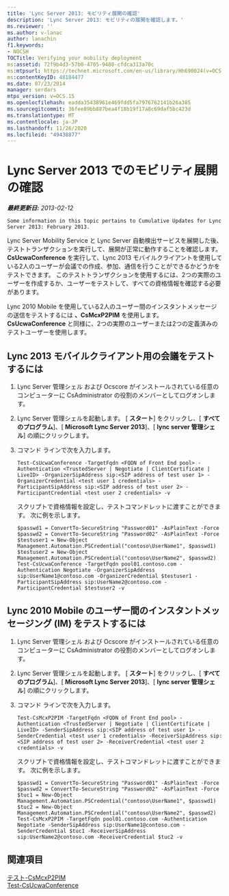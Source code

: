 ```yaml
---
title: 'Lync Server 2013: モビリティ展開の確認'
description: 'Lync Server 2013: モビリティの展開を確認します。'
ms.reviewer: ''
ms.author: v-lanac
author: lanachin
f1.keywords:
- NOCSH
TOCTitle: Verifying your mobility deployment
ms:assetid: 72f9b4d3-57b0-4705-9480-cfdca313a70c
ms:mtpsurl: https://technet.microsoft.com/en-us/library/Hh690024(v=OCS.15)
ms:contentKeyID: 48184477
ms.date: 07/23/2014
manager: serdars
mtps_version: v=OCS.15
ms.openlocfilehash: eadda35438961e469fdd5fa7976762141b26a385
ms.sourcegitcommit: 36fee89bb887bea4f18b19f17a8c69daf5bc423d
ms.translationtype: MT
ms.contentlocale: ja-JP
ms.lasthandoff: 11/26/2020
ms.locfileid: "49438877"
---
```

# <a name="verifying-your-mobility-deployment-in-lync-server-2013"></a>Lync Server 2013 でのモビリティ展開の確認

<div data-xmlns="http://www.w3.org/1999/xhtml">

<div class="topic" data-xmlns="http://www.w3.org/1999/xhtml" data-msxsl="urn:schemas-microsoft-com:xslt" data-cs="https://msdn.microsoft.com/">

<div data-asp="https://msdn2.microsoft.com/asp">



</div>

<div id="mainSection">

<div id="mainBody">

<span> </span>

_**最終更新日:** 2013-02-12_

    Some information in this topic pertains to Cumulative Updates for Lync Server 2013: February 2013.

Lync Server Mobility Service と Lync Server 自動検出サービスを展開した後、テストトランザクションを実行して、展開が正常に動作することを確認します。 **CsUcwaConference** を実行して、Lync 2013 モバイルクライアントを使用している2人のユーザーが会議での作成、参加、通信を行うことができるかどうかをテストできます。 このテストトランザクションを使用するには、2つの実際のユーザーを作成するか、ユーザーをテストして、すべての資格情報を確認する必要があります。

Lync 2010 Mobile を使用している2人のユーザー間のインスタントメッセージの送信をテストするには **、CsMcxP2PIM** を使用します。 **CsUcwaConference** と同様に、2つの実際のユーザーまたは2つの定義済みのテストユーザーを使用します。

<div>

## <a name="to-test-conferencing-for-lync-2013-mobile-clients"></a>Lync 2013 モバイルクライアント用の会議をテストするには

1.  Lync Server 管理シェル および Ocscore がインストールされている任意のコンピューターに CsAdministrator の役割のメンバーとしてログオンします。

2.  Lync Server 管理シェルを起動します。 [ **スタート**] をクリックし、[ **すべてのプログラム**]、[ **Microsoft Lync Server 2013**]、[ **lync server 管理シェル**] の順にクリックします。

3.  コマンド ラインで次を入力します。
    
        Test-CsUcwaConference -TargetFqdn <FQDN of Front End pool> -Authentication <TrustedServer | Negotiate | ClientCertificate | LiveID> -OrganizerSipAddress sip:<SIP address of test user 1> -OrganizerCredential <test user 1 credentials> -ParticipantSipAddress sip:<SIP address of test user 2> -ParticipantCredential <test user 2 credentials> -v
    
    スクリプトで資格情報を設定し、テストコマンドレットに渡すことができます。 次に例を示します。
    
        $passwd1 = ConvertTo-SecureString "Password01" -AsPlainText -Force
        $passwd2 = ConvertTo-SecureString "Password02" -AsPlainText -Force
        $testuser1 = New-Object Management.Automation.PSCredential("contoso\UserName1", $passwd1)
        $testuser2 = New-Object Management.Automation.PSCredential("contoso\UserName2", $passwd2)
        Test-CsUcwaConference -TargetFqdn pool01.contoso.com -Authentication Negotiate -OrganizerSipAddress sip:UserName1@contoso.com -OrganizerCredential $testuser1 -ParticipantSipAddress sip:UserName2@contoso.com -ParticipantCredential $testuser2 -v

</div>

<div>

## <a name="to-test-person-to-person-instant-messaging-im-for-lync-2010-mobile"></a>Lync 2010 Mobile のユーザー間のインスタントメッセージング (IM) をテストするには

1.  Lync Server 管理シェル および Ocscore がインストールされている任意のコンピューターに CsAdministrator の役割のメンバーとしてログオンします。

2.  Lync Server 管理シェルを起動します。 [ **スタート**] をクリックし、[ **すべてのプログラム**]、[ **Microsoft Lync Server 2013**]、[ **lync server 管理シェル**] の順にクリックします。

3.  コマンド ラインで次を入力します。
    
        Test-CsMcxP2PIM -TargetFqdn <FQDN of Front End pool> -Authentication <TrustedServer | Negotiate | ClientCertificate | LiveID> -SenderSipAddress sip:<SIP address of test user 1> -SenderCredential <test user 1 credentials> -ReceiverSipAddress sip:<SIP address of test user 2> -ReceiverCredential <test user 2 credentials> -v
    
    スクリプトで資格情報を設定し、テストコマンドレットに渡すことができます。 次に例を示します。
    
        $passwd1 = ConvertTo-SecureString "Password01" -AsPlainText -Force
        $passwd2 = ConvertTo-SecureString "Password02" -AsPlainText -Force
        $tuc1 = New-Object Management.Automation.PSCredential("contoso\UserName1", $passwd1)
        $tuc2 = New-Object Management.Automation.PSCredential("contoso\UserName2", $passwd2)
        Test-CsMcxP2PIM -TargetFqdn pool01.contoso.com -Authentication Negotiate -SenderSipAddress sip:UserName1@contoso.com -SenderCredential $tuc1 -ReceiverSipAddress sip:UserName2@contoso.com -ReceiverCredential $tuc2 -v

</div>

<div>

## <a name="see-also"></a>関連項目


[テスト-CsMcxP2PIM](https://docs.microsoft.com/powershell/module/skype/Test-CsMcxP2PIM)  
[Test-CsUcwaConference](https://docs.microsoft.com/powershell/module/skype/Test-CsUcwaConference)  
  

</div>

</div>

<span> </span>

</div>

</div>

</div>

